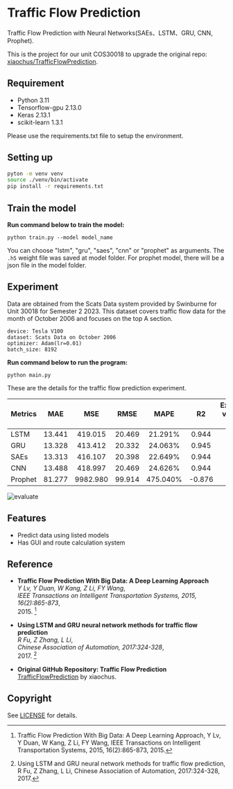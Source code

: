 # Traffic Flow Prediction

Traffic Flow Prediction with Neural Networks(SAEs、LSTM、GRU, CNN, Prophet).

This is the project for our unit COS30018 to upgrade the original repo: [xiaochus/TrafficFlowPrediction](https://github.com/xiaochus/TrafficFlowPrediction).

## Requirement
- Python 3.11
- Tensorflow-gpu 2.13.0
- Keras 2.13.1
- scikit-learn 1.3.1

Please use the requirements.txt file to setup the environment.

## Setting up

```bash
pyton -m venv venv
source ./venv/bin/activate
pip install -r requirements.txt
```

## Train the model

**Run command below to train the model:**

```
python train.py --model model_name
```

You can choose "lstm", "gru", "saes", "cnn" or "prophet" as arguments. The ```.h5``` weight file was saved at model folder. For prophet model, there will be a json file in the model folder.


## Experiment

Data are obtained from the Scats Data system provided by Swinburne for Unit 30018 for Semester 2 2023. This dataset covers traffic flow data for the month of October 2006 and focuses on the top A section.

    device: Tesla V100
    dataset: Scats Data on October 2006
    optimizer: Adam(lr=0.01)
    batch_size: 8192


**Run command below to run the program:**

```
python main.py
```

These are the details for the traffic flow prediction experiment.

| Metrics | MAE    | MSE      | RMSE    | MAPE     | R2       | Explained variance score |
| ------- |:------:|:--------:| :-----: | :-------:| :------: | :----------------------: |
| LSTM    | 13.441 | 419.015  | 20.469  | 21.291%  | 0.944    | 0.944                    |
| GRU     | 13.328 | 413.412  | 20.332  | 24.063%  | 0.945    | 0.945                    |
| SAEs    | 13.313 | 416.107  | 20.398  | 22.649%  | 0.944    | 0.944                    |
| CNN     | 13.488 | 418.997  | 20.469  | 24.626%  | 0.944    | 0.944                    |
| Prophet | 81.277 | 9982.980 | 99.914  | 475.040% | -0.876   | -0.835                   |

![evaluate](/images/eva.png)

## Features

- Predict data using listed models
- Has GUI and route calculation system

## Reference

- **Traffic Flow Prediction With Big Data: A Deep Learning Approach**  
  *Y Lv, Y Duan, W Kang, Z Li, FY Wang*,  
  *IEEE Transactions on Intelligent Transportation Systems, 2015, 16(2):865-873*,  
  2015. [^SAEs]

- **Using LSTM and GRU neural network methods for traffic flow prediction**  
  *R Fu, Z Zhang, L Li*,  
  *Chinese Association of Automation, 2017:324-328*,  
  2017. [^RNN]

- **Original GitHub Repository: Traffic Flow Prediction**  
  [TrafficFlowPrediction](https://github.com/xiaochus/TrafficFlowPrediction) by xiaochus.

[^SAEs]: Traffic Flow Prediction With Big Data: A Deep Learning Approach, Y Lv, Y Duan, W Kang, Z Li, FY Wang, IEEE Transactions on Intelligent Transportation Systems, 2015, 16(2):865-873, 2015.

[^RNN]: Using LSTM and GRU neural network methods for traffic flow prediction, R Fu, Z Zhang, L Li, Chinese Association of Automation, 2017:324-328, 2017.


## Copyright
See [LICENSE](LICENSE) for details.
